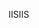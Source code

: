  <span data-ttu-id="504cc-101">IIS</span><span class="sxs-lookup"><span data-stu-id="504cc-101">IIS</span></span> 